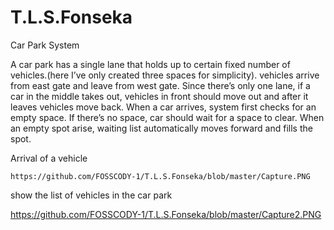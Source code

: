 # T.L.S.Fonseka
Car Park System


A car park has a single lane that holds up to certain fixed number of vehicles.(here I’ve only created three spaces for simplicity).
vehicles arrive from east gate and leave from west gate. 
Since there’s only one lane, if a car in the middle takes out, vehicles in front should move out and after it leaves vehicles move back.
When a car arrives, system first checks for an empty space.
If there’s no space, car should wait for a space to clear. 
When an empty spot arise, waiting list automatically moves forward and fills the spot.

Arrival of a vehicle

    https://github.com/FOSSCODY-1/T.L.S.Fonseka/blob/master/Capture.PNG
    
show the list of vehicles in the car park

https://github.com/FOSSCODY-1/T.L.S.Fonseka/blob/master/Capture2.PNG

